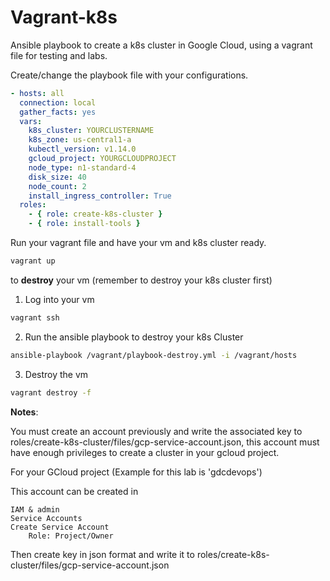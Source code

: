 # Vagrant-k8s

Ansible playbook to create a k8s cluster in Google Cloud, using a vagrant file for testing and labs.

Create/change the playbook file with your configurations.

```yaml
- hosts: all
  connection: local
  gather_facts: yes
  vars:
    k8s_cluster: YOURCLUSTERNAME
    k8s_zone: us-central1-a
    kubectl_version: v1.14.0
    gcloud_project: YOURGCLOUDPROJECT
    node_type: n1-standard-4
    disk_size: 40
    node_count: 2
    install_ingress_controller: True
  roles:
    - { role: create-k8s-cluster }
    - { role: install-tools }
```

Run your vagrant file and have your vm and k8s cluster ready.

```bash
vagrant up
```

to **destroy** your vm (remember to destroy your k8s cluster first)

1. Log into your vm

```bash
vagrant ssh
```

2. Run the ansible playbook to destroy your k8s Cluster

```bash
ansible-playbook /vagrant/playbook-destroy.yml -i /vagrant/hosts
```

3. Destroy the vm

```bash
vagrant destroy -f
```

**Notes**:

You must create an account previously and write the associated key to roles/create-k8s-cluster/files/gcp-service-account.json, this account must have enough privileges to create a cluster in your gcloud project.

For your GCloud project (Example for this lab is 'gdcdevops')

This account can be created in

    IAM & admin
    Service Accounts
    Create Service Account
        Role: Project/Owner

Then create key in json format and write it to roles/create-k8s-cluster/files/gcp-service-account.json
